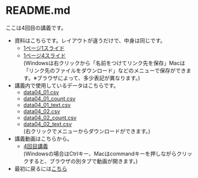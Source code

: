 # README.md
ここは4回目の講義です。 </br>
* 資料はこちらです。レイアウトが違うだけで、中身は同じです。</br>
  * [1ページ1スライド](2025統計学_基礎04.pdf) </br>
  * [1ページ4スライド](2025統計学_基礎04_1P4.pdf)　</br>
(Windowsは右クリックから「名前をつけてリンク先を保存」Macは「リンク先のファイルをダウンロード」などのメニューで保存ができます。※ブラウザによって、多少表記が異なります。)</br>
* 講義内で使用しているデータはこちらです。</br>
  * [data04_01.csv](data04_01.csv)  </br>
  * [data04_01_count.csv](data04_01_count.csv)  </br>
  * [data04_01_text.csv](data04_01_text.csv)  </br>
  * [data04_02.csv](data04_02.csv)  </br>
  * [data04_02_count.csv](data04_02_count.csv)  </br>
  * [data04_02_text.csv](data04_02_text.csv)  </br>
(右クリックでメニューからダウンロードができます。)</br> 
* 講義動画はこちらから。 </br>
  * [4回目講義](https://youtu.be/0Z6dNCh8UJ8)</br>
(Windowsの場合はCtrlキー、Macはcommandキーを押しながらクリックすると、ブラウザの別タブで動画が開きます。)</br>
* 最初に戻るには[こちら](https://github.com/kerokerodasu-collab/2025_grad_stat/blob/main/README.md#2025_grad_stat)
